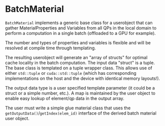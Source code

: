 # BatchMaterial

`BatchMaterial` implements a generic base class for a userobject that can gather MaterialProperties and Variables from all QPs in the local domain to perform a computation in a single batch (offloaded to a GPU for example).

The number and types of properties and variables is flexible and will be resolved at compile time through templating.

The resulting userobject will generate an "array of structs" for optimal cache locality in the batch computation. The input data "struct" is a tuple. The base class is templated on a tuple wrapper class. This allows use of either `std::tuple` or `cuda::std::tuple` (which has corresponding implementations on the host and the device with identical memory layouts!).

The output data type is a user specified template parameter (it could be a struct or a simple number, etc.). A map is maintained by the user object to enable easy lookup of element/qp data in the output array.

The user must write a simple glue material class that uses the `getOutputData()`/`getIndex(elem_id)` interface of the derived batch material user object.

